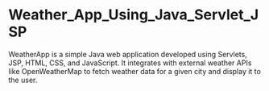 # Weather_App_Using_Java_Servlet_JSP
WeatherApp is a simple Java web application developed using Servlets, JSP, HTML, CSS, and JavaScript. 
It integrates with external weather APIs like OpenWeatherMap to fetch weather data for a given city and display it to the user.


